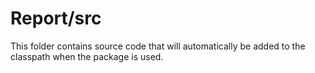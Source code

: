 # Report/src

This folder contains source code that will automatically be added to the classpath when
the package is used.
